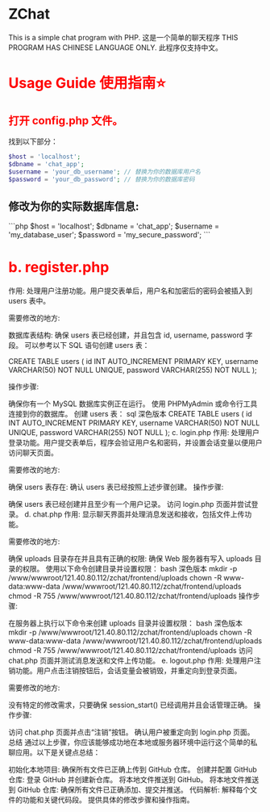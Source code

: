 # ZChat
This is a simple chat program with PHP.
这是一个简单的聊天程序
THIS PROGRAM HAS CHINESE LANGUAGE ONLY.
此程序仅支持中文。
<h1 style="color:red">Usage Guide 使用指南⭐
<h2 style="color:red">打开 config.php 文件。</h1>
<p>找到以下部分：</p>
    
``` php   
$host = 'localhost';
$dbname = 'chat_app';
$username = 'your_db_username'; // 替换为你的数据库用户名
$password = 'your_db_password'; // 替换为你的数据库密码
```
<h2>修改为你的实际数据库信息:</h2>
```php
$host = 'localhost';
$dbname = 'chat_app';
$username = 'my_database_user';
$password = 'my_secure_password';
```
<h1 style="color:red">b. register.php</h1>
作用: 处理用户注册功能。用户提交表单后，用户名和加密后的密码会被插入到 users 表中。

需要修改的地方:

数据库表结构:
确保 users 表已经创建，并且包含 id, username, password 字段。
可以参考以下 SQL 语句创建 users 表：

CREATE TABLE users (
    id INT AUTO_INCREMENT PRIMARY KEY,
    username VARCHAR(50) NOT NULL UNIQUE,
    password VARCHAR(255) NOT NULL
);

操作步骤:

确保你有一个 MySQL 数据库实例正在运行。
使用 PHPMyAdmin 或命令行工具连接到你的数据库。
创建 users 表：
sql
深色版本
CREATE TABLE users (
    id INT AUTO_INCREMENT PRIMARY KEY,
    username VARCHAR(50) NOT NULL UNIQUE,
    password VARCHAR(255) NOT NULL
);
c. login.php
作用: 处理用户登录功能。用户提交表单后，程序会验证用户名和密码，并设置会话变量以便用户访问聊天页面。

需要修改的地方:

确保 users 表存在:
确认 users 表已经按照上述步骤创建。
操作步骤:

确保 users 表已经创建并且至少有一个用户记录。
访问 login.php 页面并尝试登录。
d. chat.php
作用: 显示聊天界面并处理消息发送和接收，包括文件上传功能。

需要修改的地方:

确保 uploads 目录存在并且具有正确的权限:
确保 Web 服务器有写入 uploads 目录的权限。
使用以下命令创建目录并设置权限：
bash
深色版本
mkdir -p /www/wwwroot/121.40.80.112/zchat/frontend/uploads
chown -R www-data:www-data /www/wwwroot/121.40.80.112/zchat/frontend/uploads
chmod -R 755 /www/wwwroot/121.40.80.112/zchat/frontend/uploads
操作步骤:

在服务器上执行以下命令来创建 uploads 目录并设置权限：
bash
深色版本
mkdir -p /www/wwwroot/121.40.80.112/zchat/frontend/uploads
chown -R www-data:www-data /www/wwwroot/121.40.80.112/zchat/frontend/uploads
chmod -R 755 /www/wwwroot/121.40.80.112/zchat/frontend/uploads
访问 chat.php 页面并测试消息发送和文件上传功能。
e. logout.php
作用: 处理用户注销功能。用户点击注销按钮后，会话变量会被销毁，并重定向到登录页面。

需要修改的地方:

没有特定的修改需求，只要确保 session_start() 已经调用并且会话管理正确。
操作步骤:

访问 chat.php 页面并点击“注销”按钮。
确认用户被重定向到 login.php 页面。
总结
通过以上步骤，你应该能够成功地在本地或服务器环境中运行这个简单的私聊应用。以下是关键点总结：

初始化本地项目:
确保所有文件已正确上传到 GitHub 仓库。
创建并配置 GitHub 仓库:
登录 GitHub 并创建新仓库。
将本地文件推送到 GitHub。
将本地文件推送到 GitHub 仓库:
确保所有文件已正确添加、提交并推送。
代码解析:
解释每个文件的功能和关键代码段。
提供具体的修改步骤和操作指南。

